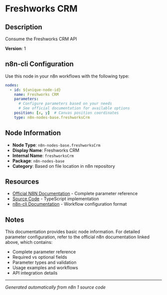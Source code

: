 # Freshworks CRM

## Description

Consume the Freshworks CRM API

**Version**: 1

## n8n-cli Configuration

Use this node in your n8n workflows with the following type:

```yaml
nodes:
  - id: ${unique-node-id}
    name: Freshworks CRM
    parameters:
      # Configure parameters based on your needs
      # See official documentation for available options
    position: [x, y]  # Canvas position coordinates
    type: n8n-nodes-base.freshworksCrm
```

## Node Information

- **Node Type**: `n8n-nodes-base.freshworksCrm`
- **Display Name**: Freshworks CRM
- **Internal Name**: `freshworksCrm`
- **Package**: `n8n-nodes-base`
- **Category**: Based on file location in n8n repository

## Resources

- [Official N8N Documentation](https://docs.n8n.io/integrations/builtin/app-nodes/n8n-nodes-base.freshworkscrm/) - Complete parameter reference
- [Source Code](https://github.com/n8n-io/n8n/blob/master/packages/nodes-base/nodes/FreshworksCrm/FreshworksCrm.node.ts) - TypeScript implementation
- [n8n-cli Documentation](https://github.com/edenreich/n8n-cli) - Workflow configuration format

## Notes

This documentation provides basic node information. For detailed parameter configuration, 
refer to the official n8n documentation linked above, which contains:

- Complete parameter reference
- Required vs optional fields
- Parameter types and validation
- Usage examples and workflows
- API integration details

---
*Generated automatically from n8n 1 source code*
